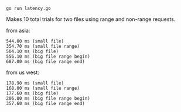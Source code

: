 `go run latency.go`

Makes 10 total trials for two files using range and non-range requests.

from asia:
```
544.00 ms (small file)
354.70 ms (small file range)
504.10 ms (big file)
556.10 ms (big file range begin)
687.00 ms (big file range end)
```

from us west:
```
178.90 ms (small file)
168.00 ms (small file range)
177.60 ms (big file)
206.00 ms (big file range begin)
357.60 ms (big file range end)
```
